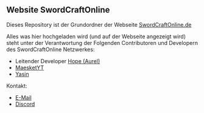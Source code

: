 ## Website SwordCraftOnline

Dieses Repository ist der Grundordner der Webseite [SwordCraftOnline.de](https://swordcraftonline.de)

Alles was hier hochgeladen wird (und auf der Webseite angezeigt wird) steht unter der Verantwortung der Folgenden Contributoren und Developern des SwordCraftOnline Netzwerkes:
 - Leitender Developer [Hope (Aurel)](https://github.com/orgs/SwordCraftOnline-Netzwerk/people/Hopefuls)
 - [MaesketYT](https://github.com/MaesketYT)
 - [Yasin](https://github.com/orgs/SwordCraftOnline-Netzwerk/people/yasinTheDeveloper)


Kontakt: 
 - [E-Mail](aurelb@lesshope.eu)
 - [Discord](https://discord.swordcraftonline.de)

